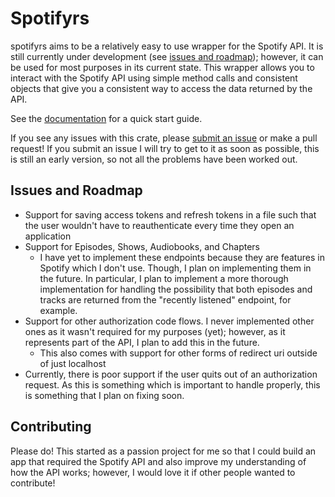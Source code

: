 # Spotifyrs
spotifyrs aims to be a relatively easy to use wrapper for the Spotify API. It is still currently under development (see [issues and roadmap](#-Issues-and-Roadmap)); however, it can be used for most purposes in its current state. 
This wrapper allows you to interact with the Spotify API using simple method calls and consistent objects that give you a consistent way to access the data returned by the API. 

See the [documentation](www.docs.rs/spotifyrs) for a quick start guide. 

If you see any issues with this crate, please [submit an issue](https://github.com/TheSharkhead2/spotify.rs/issues) or make a pull request! If you submit an issue I will try to get to it as soon as possible, this is still an early version, so not all the problems have been worked out. 

## Issues and Roadmap
- Support for saving access tokens and refresh tokens in a file such that the user wouldn't have to reauthenticate every time they open an application
- Support for Episodes, Shows, Audiobooks, and Chapters 
    - I have yet to implement these endpoints because they are features in Spotify which I don't use. Though, I plan on implementing them in the future. In particular, I plan to implement a more thorough implementation for handling the possibility that both episodes and tracks are returned from the "recently listened" endpoint, for example. 
- Support for other authorization code flows. I never implemented other ones as it wasn't required for my purposes (yet); however, as it represents part of the API, I plan to add this in the future. 
    - This also comes with support for other forms of redirect uri outside of just localhost
- Currently, there is poor support if the user quits out of an authorization request. As this is something which is important to handle properly, this is something that I plan on fixing soon. 

## Contributing 
Please do! This started as a passion project for me so that I could build an app that required the Spotify API and also improve my understanding of how the API works; however, I would love it if other people wanted to contribute!